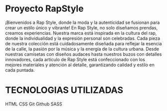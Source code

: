 # Proyecto RapStyle
¡Bienvenidos a Rap Style, donde la moda y la autenticidad se fusionan para crear un estilo único y vibrante! En Rap Style, no solo diseñamos prendas, creamos experiencias. Nuestra marca está inspirada en la cultura del rap, donde la individualidad y la expresión personal son celebradas. Cada pieza de nuestra colección está cuidadosamente diseñada para reflejar la esencia de la calle, la pasión por la música y la energía de la cultura urbana. Desde nuestras camisetas con diseños audaces hasta nuestros buzos con detalles innovadores, cada artículo de Rap Style está confeccionado con los mejores materiales y atención al detalle, garantizando calidad y estilo en cada puntada.

# TECNOLOGIAS UTILIZADAS
HTML
CSS
Git
Github
SASS

